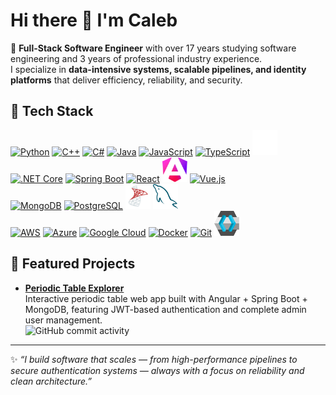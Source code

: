 # Hi there 👋 I'm Caleb

🚀 **Full-Stack Software Engineer** with over 17 years studying software engineering and 3 years of professional industry experience.  
I specialize in **data-intensive systems, scalable pipelines, and identity platforms** that deliver efficiency, reliability, and security.

## 🔧 Tech Stack

  <section>
      <!-- Languages -->
      <a href="https://www.python.org/"><img src="https://cdn.jsdelivr.net/gh/devicons/devicon/icons/python/python-original.svg" alt="Python" width="40" height="40"/></a>
      <a href="https://cplusplus.com/info/description/"><img src="https://raw.githubusercontent.com/devicons/devicon/refs/tags/v2.17.0/icons/cplusplus/cplusplus-original.svg" alt="C++" width="40" height="40"/></a>
      <a href="https://dotnet.microsoft.com/en-us/languages/csharp"><img src="https://cdn.jsdelivr.net/gh/devicons/devicon/icons/csharp/csharp-original.svg" alt="C#" width="40" height="40"/></a>
      <a href="https://www.java.com/en/"><img src="https://cdn.jsdelivr.net/gh/devicons/devicon/icons/java/java-original.svg" alt="Java" width="40" height="40"/></a>
      <a href="https://developer.mozilla.org/en-US/docs/Web/JavaScript"><img src="https://cdn.jsdelivr.net/gh/devicons/devicon/icons/javascript/javascript-original.svg" alt="JavaScript" width="40" height="40"/></a>
      <a href="https://www.typescriptlang.org/"><img src="https://cdn.jsdelivr.net/gh/devicons/devicon/icons/typescript/typescript-original.svg" alt="TypeScript" width="40" height="40"/></a>
      <a href="https://www.rust-lang.org/"><img src="assets/rust_dark.svg" alt="Rust" width="40" height="40"/></a>
  </section>

  <section>
      <!-- Frameworks -->
      <a href="https://dotnet.microsoft.com/en-us/"><img src="https://cdn.jsdelivr.net/gh/devicons/devicon/icons/dotnetcore/dotnetcore-original.svg" alt=".NET Core" width="40" height="40"/></a>
      <a href="https://spring.io/projects/spring-boot"><img src="https://cdn.jsdelivr.net/gh/devicons/devicon/icons/spring/spring-original.svg" alt="Spring Boot" width="40" height="40"/></a>
      <a href="https://react.dev/"><img src="https://cdn.jsdelivr.net/gh/devicons/devicon/icons/react/react-original.svg" alt="React" width="40" height="40"/></a>
      <a href="https://angular.dev/"><img src="assets/angular.svg" alt="Angular" width="40" height="40"/></a>
      <a href="https://vuejs.org/"><img src="https://cdn.jsdelivr.net/gh/devicons/devicon/icons/vuejs/vuejs-original.svg" alt="Vue.js" width="40" height="40"/></a>
  </section>

  <section>
      <!-- Databases -->
      <a href="https://www.mongodb.com/"><img src="https://cdn.jsdelivr.net/gh/devicons/devicon/icons/mongodb/mongodb-original.svg" alt="MongoDB" width="40" height="40"/></a>
      <a href="https://www.postgresql.org/"><img src="https://cdn.jsdelivr.net/gh/devicons/devicon/icons/postgresql/postgresql-original.svg" alt="PostgreSQL" width="40" height="40"/></a>
      <a href="https://www.microsoft.com/en-us/sql-server/"><img src="assets/sql-server.svg" alt="SQL Server" width="40" height="40"/></a>
      <a href="https://www.mysql.com/"><img src="assets/mysql.svg" alt="MySQL" width="40" height="40"/></a>
  </section>

  <section>
      <!-- Cloud / Infra -->
      <a href="https://aws.amazon.com/"><img src="https://raw.githubusercontent.com/devicons/devicon/refs/tags/v2.17.0/icons/amazonwebservices/amazonwebservices-original-wordmark.svg" alt="AWS" width="40" height="40"/></a>
        <a href="https://azure.microsoft.com/en-us/"><img src="https://raw.githubusercontent.com/devicons/devicon/refs/tags/v2.17.0/icons/azure/azure-original.svg" alt="Azure" width="40" height="40"/></a>
      <a href="https://cloud.google.com/"><img src="https://raw.githubusercontent.com/devicons/devicon/refs/tags/v2.17.0/icons/googlecloud/googlecloud-original.svg" alt="Google Cloud" width="40" height="40"/></a>
        <a href="https://www.docker.com/"><img src="https://cdn.jsdelivr.net/gh/devicons/devicon/icons/docker/docker-original.svg" alt="Docker" width="40" height="40"/></a>
      <a href="https://git-scm.com/"><img src="https://cdn.jsdelivr.net/gh/devicons/devicon/icons/git/git-original.svg" alt="Git" width="40" height="40"/></a>
      <a href="https://www.keycloak.org/"><img src="assets/keycloak.svg" alt="Git" width="40" height="40"/></a>
  </section>

## 📌 Featured Projects

- **[Periodic Table Explorer](https://github.com/calebd-anderson/open-chemistry-lab-backend)**  
  Interactive periodic table web app built with Angular + Spring Boot + MongoDB, featuring JWT-based authentication and complete admin user management.  
  ![GitHub commit activity](https://img.shields.io/github/commit-activity/t/calebd-anderson/open-chemistry-lab-backend)

---

✨ _“I build software that scales — from high-performance pipelines to secure authentication systems — always with a focus on reliability and clean architecture.”_
